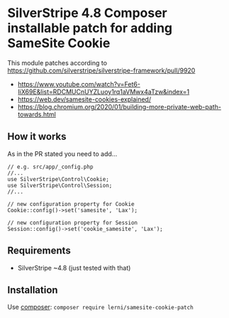 # SilverStripe 4.8 Composer installable patch for adding SameSite Cookie
This module patches according to https://github.com/silverstripe/silverstripe-framework/pull/9920

- https://www.youtube.com/watch?v=Fet6-IiX69E&list=RDCMUCnUYZLuoy1rq1aVMwx4aTzw&index=1
- https://web.dev/samesite-cookies-explained/
- https://blog.chromium.org/2020/01/building-more-private-web-path-towards.html

## How it works

As in the PR stated you need to add...
```
// e.g. src/app/_config.php
//...
use SilverStripe\Control\Cookie;
use SilverStripe\Control\Session;
//...

// new configuration property for Cookie
Cookie::config()->set('samesite', 'Lax');

// new configuration property for Session
Session::config()->set('cookie_samesite', 'Lax');
```

## Requirements
* SilverStripe ~4.8 (just tested with that)

## Installation
Use [composer](https://getcomposer.org/):
`composer require lerni/samesite-cookie-patch`
